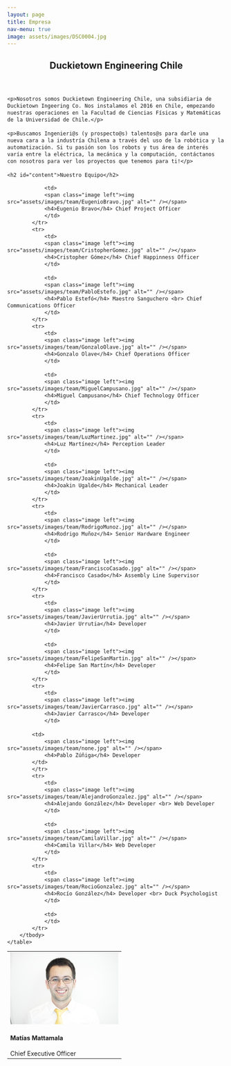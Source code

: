 ```yaml
---
layout: page
title: Empresa
nav-menu: true
image: assets/images/DSC0004.jpg
---
```


<!-- Main -->
<div id="main" class="alt">

<!-- One -->
<section id="one">
<div class="inner">
    <header class="major">
        <h1>Duckietown Engineering Chile</h1>
    </header>

    <p>Nosotros somos Duckietown Engineering Chile, una subsidiaria de Duckietown Ingeering Co. Nos instalamos el 2016 en Chile, empezando nuestras operaciones en la Facultad de Ciencias Físicas y Matemáticas de la Universidad de Chile.</p>

    <p>Buscamos Ingenieri@s (y prospecto@s) talentos@s para darle una nueva cara a la industría Chilena a través del uso de la robótica y la automatización. Si tu pasión son los robots y tus área de interés varía entre la eléctrica, la mecánica y la computación, contáctanos con nosotros para ver los proyectos que tenemos para ti!</p>

    <h2 id="content">Nuestro Equipo</h2>

<div class="table-wrapper">
    <table class="alt">
        <tbody>
            <tr>
                <td>
                <span class="image left"><img src="assets/images/team/MatiasMatamala.jpg" alt="" /></span>
                <h4>Matías Mattamala</h4> Chief Executive Officer
                </td>

                <td>
                <span class="image left"><img src="assets/images/team/EugenioBravo.jpg" alt="" /></span>
                <h4>Eugenio Bravo</h4> Chief Project Officer
                </td>
            </tr>
            <tr>
                <td>
                <span class="image left"><img src="assets/images/team/CristopherGomez.jpg" alt="" /></span>
                <h4>Cristopher Gómez</h4> Chief Happinness Officer
                </td>

                <td>
                <span class="image left"><img src="assets/images/team/PabloEstefo.jpg" alt="" /></span>
                <h4>Pablo Estefó</h4> Maestro Sanguchero <br> Chief Communications Officer
                </td>
            </tr>
            <tr>
                <td>
                <span class="image left"><img src="assets/images/team/GonzaloOlave.jpg" alt="" /></span>
                <h4>Gonzalo Olave</h4> Chief Operations Officer
                </td>

                <td>
                <span class="image left"><img src="assets/images/team/MiguelCampusano.jpg" alt="" /></span>
                <h4>Miguel Campusano</h4> Chief Technology Officer
                </td>
            </tr>
            <tr>
                <td>
                <span class="image left"><img src="assets/images/team/LuzMartinez.jpg" alt="" /></span>
                <h4>Luz Martínez</h4> Perception Leader
                </td>

                <td>
                <span class="image left"><img src="assets/images/team/JoakinUgalde.jpg" alt="" /></span>
                <h4>Joakin Ugalde</h4> Mechanical Leader
                </td>
            </tr>
            <tr>
                <td>
                <span class="image left"><img src="assets/images/team/RodrigoMunoz.jpg" alt="" /></span>
                <h4>Rodrigo Muñoz</h4> Senior Hardware Engineer
                </td>

                <td>
                <span class="image left"><img src="assets/images/team/FranciscoCasado.jpg" alt="" /></span>
                <h4>Francisco Casado</h4> Assembly Line Supervisor
                </td>
            </tr>
            <tr>
                <td>
                <span class="image left"><img src="assets/images/team/JavierUrrutia.jpg" alt="" /></span>
                <h4>Javier Urrutia</h4> Developer
                </td>

                <td>
                <span class="image left"><img src="assets/images/team/FelipeSanMartin.jpg" alt="" /></span>
                <h4>Felipe San Martín</h4> Developer
                </td>
            </tr>
            <tr>
                <td>
                <span class="image left"><img src="assets/images/team/JavierCarrasco.jpg" alt="" /></span>
                <h4>Javier Carrasco</h4> Developer
                </td>

            <td>
                <span class="image left"><img src="assets/images/team/none.jpg" alt="" /></span>
                <h4>Pablo Zúñiga</h4> Developer
            </td>
            </tr>
            <tr>
                <td>
                <span class="image left"><img src="assets/images/team/AlejandroGonzalez.jpg" alt="" /></span>
                <h4>Alejando González</h4> Developer <br> Web Developer
                </td>

                <td>
                <span class="image left"><img src="assets/images/team/CamilaVillar.jpg" alt="" /></span>
                <h4>Camila Villar</h4> Web Developer
                </td>
            </tr>
            <tr>
                <td>
                <span class="image left"><img src="assets/images/team/RocioGonzalez.jpg" alt="" /></span>
                <h4>Rocío González</h4> Developer <br> Duck Psychologist
                </td>

                <td>
                </td>
            </tr>
        </tbody>
    </table>
</div>

<!-- ROW ALTERNATIVE
<div class="row uniform">
    <div class="6u 12u$(small) box">
        <span class="image left"><img src="assets/images/team/CCaceres.jpg" alt="" /></span>
        <h4>Catalina Cáceres</h4> Ingeniera team
    </div>
    <div class="6u 12u$(small) box">
        <span class="image left"><img src="assets/images/team/Cisternas.jpg" alt="" /></span>
        <h4>Cristian Cisternas</h4> Ingeniero team
    </div>
</div>
-->

</div>
</section>

</div>
